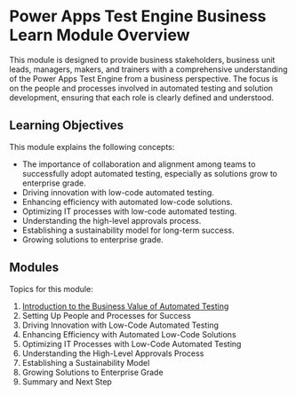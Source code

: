 # Power Apps Test Engine Business Learn Module Overview

This module is designed to provide business stakeholders, business unit leads, managers, makers, and trainers with a comprehensive understanding of the Power Apps Test Engine from a business perspective. The focus is on the people and processes involved in automated testing and solution development, ensuring that each role is clearly defined and understood.

## Learning Objectives
This module explains the following concepts:

- The importance of collaboration and alignment among teams to successfully adopt automated testing, especially as solutions grow to enterprise grade.
- Driving innovation with low-code automated testing.
- Enhancing efficiency with automated low-code solutions.
- Optimizing IT processes with low-code automated testing.
- Understanding the high-level approvals process.
- Establishing a sustainability model for long-term success.
- Growing solutions to enterprise grade.

## Modules

Topics for this module:

1. [Introduction to the Business Value of Automated Testing](./01-introduction-to-the-business-value-of-automated-testing.md)
2. Setting Up People and Processes for Success
3. Driving Innovation with Low-Code Automated Testing
4. Enhancing Efficiency with Automated Low-Code Solutions
5. Optimizing IT Processes with Low-Code Automated Testing
6. Understanding the High-Level Approvals Process
7. Establishing a Sustainability Model
8. Growing Solutions to Enterprise Grade
9. Summary and Next Step
